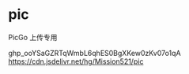 # pic
PicGo 上传专用


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
https://cdn.jsdelivr.net/hg/Mission521/pic
